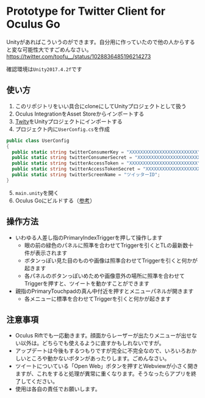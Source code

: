 # Prototype for Twitter Client for Oculus Go

Unityがあればこういうのができます。自分用に作っていたので他の人からすると変な可能性大ですごめんなさい。
https://twitter.com/toofu__/status/1028836485196214273

確認環境は`Unity2017.4.2f`です

## 使い方
1. このリポジトリをいい具合にcloneにしてUnityプロジェクトとして扱う
2. Oculus IntegrationをAsset Storeからインポートする
3. [Twity](https://github.com/toofusan/Twity)をUnityプロジェクトにインポートする
4. プロジェクト内に`UserConfig.cs`を作成
```C#
public class UserConfig
{
  public static string twitterConsumerKey = "XXXXXXXXXXXXXXXXXXXXXXXXX";
  public static string twitterConsumerSecret = "XXXXXXXXXXXXXXXXXXXXXXXXX";
  public static string twitterAccessToken = "XXXXXXXXXXXXXXXXXXXXXXXXX";
  public static string twitterAccessTokenSecret = "XXXXXXXXXXXXXXXXXXXXXXXXX";
  public static string twitterScreenName = "ツイッターID";
}
```
5. `main.unity`を開く
6. Oculus Goにビルドする（[参考](https://framesynthesis.jp/tech/unity/oculusgo/)）

## 操作方法
- いわゆる人差し指のPrimaryIndexTriggerを押して操作します
  - 眼の前の緑色のパネルに照準を合わせてTriggerを引くとTLの最新数十件が表示されます
  - ボタンっぽい見た目のものや画像は照準合わせてTriggerを引くと何かが起きます
  - 各パネルのボタンっぽいめためや画像意外の場所に照準を合わせてTriggerを押すと、ツイートを動かすことができます
- 親指のPrimaryTouchpadの真ん中付近を押すとメニューパネルが開きます
  - 各メニューに標準を合わせてTriggerを引くと何かが起きます

## 注意事項
- Oculus Riftでも一応動きます。顔面からレーザーが出たりメニューが出せない以外は。どちらでも使えるように直すかもしれないですが。
- アップデートは今後もするつもりですが完全に不完全なので、いろいろおかしいところや動かないボタンがあったりします。ごめんなさい。
- ツイートについている「Open Web」ボタンを押すとWebviewが小さく開きますが、これをすると処理が異常に重くなります。そうなったらアプリを終了してください。
- 使用は各自の責任でお願いします。
